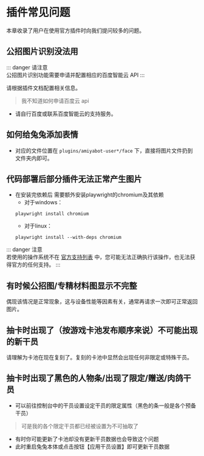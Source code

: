 # 插件常见问题

本章收录了用户在使用官方插件时向我们提问较多的问题。

## 公招图片识别没法用

::: danger 请注意<br>
公招图片识别功能需要申请并配置相应的百度智能云 API
:::

请根据插件文档配置相关信息。

> 我不知道如何申请百度云 api

+ 请自行百度或联系百度智能云的支持服务。

## 如何给兔兔添加表情

+ 对应的文件位置在 `plugins/amiyabot-user*/face` 下，直接将图片文件扔到文件夹内即可。

## 代码部署后部分插件无法正常产生图片

+ 在安装完依赖后 需要额外安装playwright的chromium及其依赖
    + 对于windows：
    ```shell
    playwright install chromium
    ```
    + 对于linux：
    ```shell
    playwright install --with-deps chromium
    ```

::: danger 注意<br>
若使用的操作系统不在 [官方支持列表](/guide/deploy/getStarted/index.html) 中，您可能无法正确执行该操作，也无法获得官方的任何支持。
:::

## 有时候公招图/专精材料图显示不完整

偶现该情况是正常现象，这与设备性能等因素有关，通常再请求一次即可正常返回图片。

## 抽卡时出现了（按游戏卡池发布顺序来说）不可能出现的新干员

请理解为卡池在现在复刻了。复刻的卡池中显然会出现任何非限定或特殊干员。

## 抽卡时出现了黑色的人物条/出现了限定/赠送/肉鸽干员

+ 可以前往控制台中的干员设置设定干员的限定属性（黑色的条一般是各个预备干员）

> 可是我的各个限定干员都已经被设置为不可抽取了

+ 有时你可能更新了卡池却没有更新干员数据也会导致这个问题
+ 此时重启兔兔本体或点击按钮【应用干员设置】即可更新干员数据

